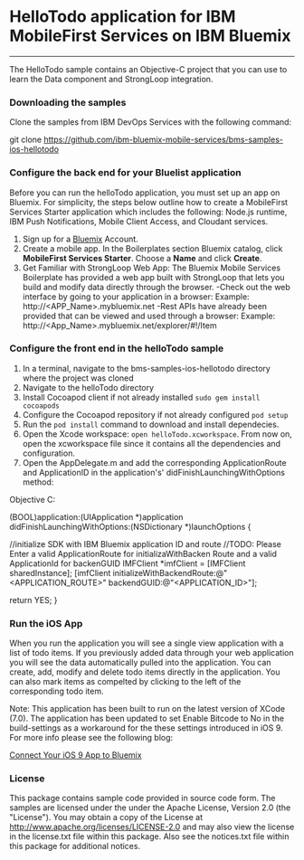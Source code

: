 # HelloTodo application for IBM MobileFirst Services on IBM Bluemix
---
The HelloTodo sample contains an Objective-C project that you can use to learn the Data component and StrongLoop integration.  
### Downloading the samples
Clone the samples from IBM DevOps Services with the following command:

git clone https://github.com/ibm-bluemix-mobile-services/bms-samples-ios-hellotodo

### Configure the back end for your Bluelist application
Before you can run the helloTodo application, you must set up an app on Bluemix.  For simplicity, the steps below outline how to create a MobileFirst Services Starter application which includes the following: Node.js runtime, IBM Push Notifications, Mobile Client Access, and Cloudant services.

1. Sign up for a [Bluemix](http://bluemix.net) Account.
2. Create a mobile app.  In the Boilerplates section Bluemix catalog, click **MobileFirst Services Starter**.  Choose a **Name** and click **Create**.
3. Get Familiar with StrongLoop Web App: The Bluemix Mobile Services Boilerplate has provided a web app built with StrongLoop that lets you build and modify data directly through the browser.
-Check out the web interface by going to your application in a browser: 
    Example: http://<APP_Name>.mybluemix.net
-Rest APIs have already been provided that can be viewed and used through a browser:
    Example: http://<App_Name>.mybluemix.net/explorer/#!/Item

### Configure the front end in the helloTodo sample
1. In a terminal, navigate to the bms-samples-ios-hellotodo directory where the project was cloned
2. Navigate to the helloTodo directory 
3. Install Cocoapod client if not already installed `sudo gem install cocoapods`
4. Configure the Cocoapod repository if not already configured `pod setup`
5. Run the `pod install` command to download and install dependecies.
6. Open the Xcode workspace: `open helloTodo.xcworkspace`. From now on, open the xcworkspace file since it contains all the dependencies and configuration.
7. Open the AppDelegate.m and add the corresponding ApplicationRoute and
ApplicationID in the application's' didFinishLaunchingWithOptions method:


Objective C:

(BOOL)application:(UIApplication *)application didFinishLaunchingWithOptions:(NSDictionary *)launchOptions {

//initialize SDK with IBM Bluemix application ID and route
//TODO: Please Enter a valid ApplicationRoute for initializaWithBacken Route and a valid ApplicationId for backenGUID
IMFClient *imfClient = [IMFClient sharedInstance];
[imfClient initializeWithBackendRoute:@"<APPLICATION_ROUTE>" backendGUID:@"<APPLICATION_ID>"];			

return YES;
}



### Run the iOS App

When you run the application you will see a single view application with a list of todo items. If you previously added data through your web application you will see the data automatically pulled into the application. You can create, add, modify and delete todo items directly in the application. You can also mark items as compelted by clicking to the left of the corresponding todo item. 

Note: This application has been built to run on the latest version of XCode (7.0). The application has been updated to set Enable Bitcode to No in the build-settings as a workaround for the these settings introduced in iOS 9. For more info please see the following blog:

[Connect Your iOS 9 App to Bluemix](https://developer.ibm.com/bluemix/2015/09/16/connect-your-ios-9-app-to-bluemix/)

### License
This package contains sample code provided in source code form. The samples are licensed under the under the Apache License, Version 2.0 (the "License"). You may obtain a copy of the License at http://www.apache.org/licenses/LICENSE-2.0 and may also view the license in the license.txt file within this package. Also see the notices.txt file within this package for additional notices.

